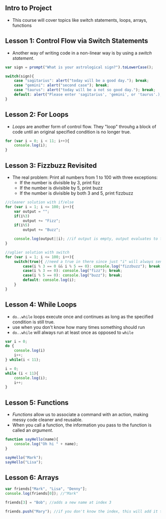 ## Intro to Project
- This course will cover topics like switch statements, loops, arrays, functions

## Lesson 1: Control Flow via Switch Statements
- Another way of writing code in a non-linear way is by using a *switch statement*.
```javascript
var sign = prompt("What is your astrological sign?").toLowerCase();

switch(sign){
	case "sagitarius": alert("today will be a good day."); break;
	case "gemini": alert("second case"); break;
	case "taurus": alert("today will be a not so good day."); break;
	default: alert("Please enter 'sagitarius', 'gemini', or 'taurus'.); break;
}
```

## Lesson 2: For Loops
- *Loops* are another form of control flow.  They "loop" throuhg a block of code until an original specified condition is no longer true.
```javascript
for (var i = 0; i < 11; i++){
	console.log(i);
}
```

## Lesson 3: Fizzbuzz Revisited
- The real problem: Print all numbers from 1 to 100 with three exceptions:
	- If the number is divisible by 3, print fizz
	- If the number is divisible by 5, print buzz
	- If the number is divisible by both 3 and 5, print fizzbuzz

```javascript
//cleaner solution with if/else
for (var i = 1; i <= 100; i++){
	var output = "";
	if(i%3)
		output += "Fizz";
	if(i%5)
		output += "Buzz";

	console.log(output||i); //if output is empty, output evaluates to false and i is logged
}

//uglier solution with switch
for (var i = 1; i <= 100; i++){
	switch(true){ //need a true in there since just "i" will always send to default
		case(i % 3 == 0 && i % 5 == 0): console.log("fizzbuzz"); break;
		case(i % 3 == 0): console.log("fizz"); break;
		case(i % 5 == 0): console.log("buzz"); break;
		default: console.log(i); 
	}
}
```

## Lesson 4: While Loops
- `do..while` loops execute once and continues as long as the specified condition is still true.
- use when you don't know how many times something should run
- `do..while` will always run at least once as opposed to `while`
```javascript
var i = 0;
do {
	console.log(i)
	i++;
} while(i < 11);

i = 0;
while (i < 11){
	console.log(i);
	i++;
}
```

## Lesson 5: Functions
- *Functions* allow us to associate a command with an action, making messy code cleaner and reusable.
- When you call a function, the information you pass to the function is called an *argument*.
```javascript
function sayHello(name){
	console.log("Oh hi " + name);
}

sayHello("Mark");
sayHello("Lisa");
```

## Lesson 6: Arrays
```javascript
var friends["Mark", "Lisa", "Denny"];
console.log(friends[0]); //"Mark"

friends[3] = "Bob"; //adds a new name at index 3

friends.push("Mary"); //if you don't know the index, this will add it to the end
```